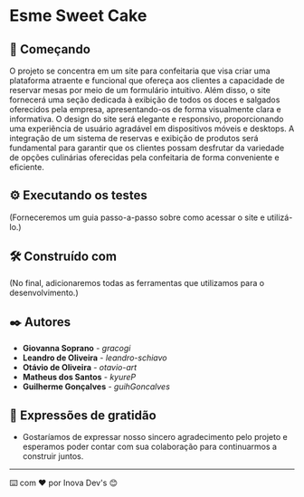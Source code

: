 # Esme Sweet Cake

## 🚀 Começando

O projeto se concentra em um site para confeitaria que visa criar uma plataforma atraente e funcional que ofereça aos clientes a capacidade de reservar mesas por meio de um formulário intuitivo. Além disso, o site fornecerá uma seção dedicada à exibição de todos os doces e salgados oferecidos pela empresa, apresentando-os de forma visualmente clara e informativa. O design do site será elegante e responsivo, proporcionando uma experiência de usuário agradável em dispositivos móveis e desktops. A integração de um sistema de reservas e exibição de produtos será fundamental para garantir que os clientes possam desfrutar da variedade de opções culinárias oferecidas pela confeitaria de forma conveniente e eficiente.

## ⚙️ Executando os testes

(Forneceremos um guia passo-a-passo sobre como acessar o site e utilizá-lo.)

## 🛠️ Construído com

(No final, adicionaremos todas as ferramentas que utilizamos para o desenvolvimento.)

## ✒️ Autores

* **Giovanna Soprano** - *gracogi* 
* **Leandro de Oliveira** - *leandro-schiavo*
* **Otávio de Oliveira** - *otavio-art*
* **Matheus dos Santos** - *kyureP*
* **Guilherme Gonçalves** - *guihGoncalves*


## 🎁 Expressões de gratidão

* Gostaríamos de expressar nosso sincero agradecimento pelo projeto e esperamos poder contar com sua colaboração para continuarmos a construir juntos.

---
⌨️ com ❤️ por Inova Dev's 😊
